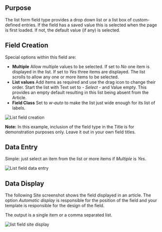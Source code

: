 <!-- Filename: J3.x:Adding_custom_fields/List_Field / Display title: List Field -->

## Purpose

The list form field type provides a drop down list or a list box of
custom-defined entries. If the field has a saved value this is selected
when the page is first loaded. If not, the default value (if any) is
selected.

## Field Creation

Special options within this field are:

- **Multiple** Allow multiple values to be selected. If set to *No* one item is
displayed in the list. If set to *Yes* three items are displayed. The list
scrolls to allow any one or more items to be selected.
- **List values** Add items as required and use the drag icon to change their
order. Start the list with Text set to *- Select -* and Value empty. This
provides an empty default resulting in this list being absent from the Article.
- **Field Class** Set to *w-auto* to make the list just wide enough for its
list of labels.

![List field creation](../../../en/images/fields/fields-list-edit.png)

**Note:** In this example, inclusion of the field type in the Title is for
demonstration purposes only. Leave it out in your own field titles.

## Data Entry

Simple: just select an item from the list or more items if *Multiple* is *Yes*.

![List field data entry](../../../en/images/fields/fields-list-data-entry.png)

## Data Display

The following Site screenshot shows the field displayed in an article. The
option *Automatic display* is responsible for the position of the field and
your template is responsible for the design of the field.

The output is a single item or a comma separated list.

![list field site display](../../../en/images/fields/fields-list-site.png)

